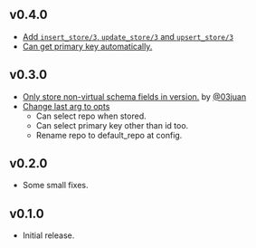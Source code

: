 <!-- @format -->

## v0.4.0

- [Add `insert_store/3`, `update_store/3` and `upsert_store/3`](https://github.com/tashirosota/ecto_cellar/pull/11)
- [Can get primary key automatically.](https://github.com/tashirosota/ecto_cellar/pull/11/commits/3228d2a1f12a3f2b566ac5863b433fc7f0c78bb3)

## v0.3.0

- [Only store non-virtual schema fields in version.](https://github.com/tashirosota/ecto_cellar/pull/9) by [@03juan](https://github.com/03juan)
- [Change last arg to opts](https://github.com/tashirosota/ecto_cellar/pull/10)
  - Can select repo when stored.
  - Can select primary key other than id too.
  - Rename repo to default_repo at config.

## v0.2.0

- Some small fixes.

## v0.1.0

- Initial release.
